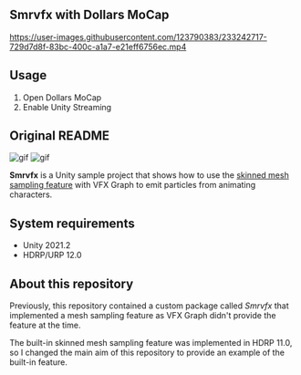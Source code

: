 Smrvfx with Dollars MoCap
------


https://user-images.githubusercontent.com/123790383/233242717-729d7d8f-83bc-400c-a1a7-e21eff6756ec.mp4


Usage
-------------------
1. Open Dollars MoCap
2. Enable Unity Streaming

Original README
------

![gif](https://i.imgur.com/HWwnljE.gif)
![gif](https://i.imgur.com/Tk1IlOb.gif)

**Smrvfx** is a Unity sample project that shows how to use the
[skinned mesh sampling feature] with VFX Graph to emit particles from animating
characters.

[skinned mesh sampling feature]:
  https://docs.unity3d.com/Packages/com.unity.visualeffectgraph@12.0/manual/Operator-SampleMesh.html

System requirements
-------------------

- Unity 2021.2
- HDRP/URP 12.0

About this repository
---------------------

Previously, this repository contained a custom package called *Smrvfx* that
implemented a mesh sampling feature as VFX Graph didn't provide the feature at
the time.

The built-in skinned mesh sampling feature was implemented in HDRP 11.0, so I
changed the main aim of this repository to provide an example of the built-in
feature.
